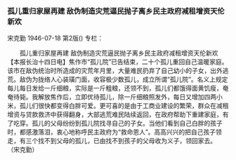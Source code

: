 ### 孤儿重归家屋再建  敌伪制造灾荒逼民抛子离乡民主政府减租增资天伦新欢
宋克勤
1946-07-18
第2版()
专栏：

　　孤儿重归家屋再建
    敌伪制造灾荒逼民抛子离乡民主政府减租增资天伦新欢
    【本报长治十四日电】焦作市“孤儿院”已告结束，二十个孤儿重回自己温暖家庭。该市在敌伪统治时所造成的灾荒年月里，大量难民扔弃了自己幼小的子女，出外逃荒。敌伪为拢络人心装璜门面，收容极少数孤儿，成立所谓“孤儿院”。名义上规定每儿每日发给一斤细粮，实际是一斤粗粮，还领不到，孤儿们都饿得面黄饥瘦，奄奄待毙。我解放焦作后，立即优待孤儿，除一斤细粮照发外，每日又增加四两小米，孤儿们很快都变得白胖可爱。更可喜的是由于工商业建设的繁荣，群众在减租增资与贷款救济中获得翻身，大部逃荒难民陆续返回，在政府帮助下重建家庭，有了吃穿。孤儿的父母纷纷到孤儿院找寻自己的子女。当他们看到自己白胖的孩子时，都感激落泪，衷心地称呼民主政府为“救命恩人”。高高兴兴的把自己孩子领走，有三个找不到父母的孤儿，已由找不到孩子的父母收为义子，领回家去。
    （宋克勤）
